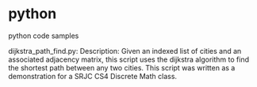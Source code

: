 # python
 python code samples

dijkstra_path_find.py: 
Description: Given an indexed list of cities and an associated adjacency
matrix, this script uses the dijkstra algorithm to find the shortest 
path between any two cities. This script was written as a demonstration for
a SRJC CS4 Discrete Math class.
